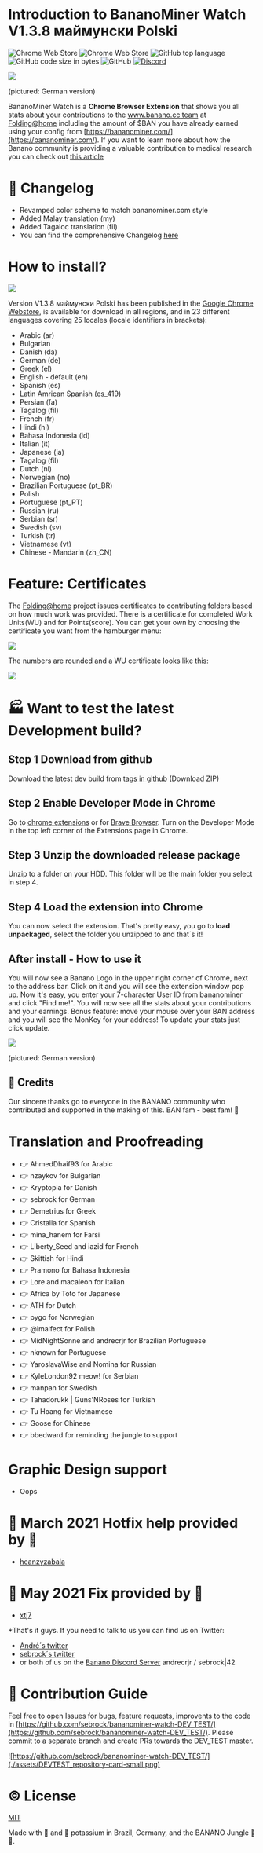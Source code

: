 # Introduction to BananoMiner Watch V1.3.8 маймунски Polski
![Chrome Web Store](https://img.shields.io/chrome-web-store/users/pdnkikfbjfhikkpopfoaihhfbhaplpfc?label=chrome%20web%20store-users&style=plastic)
![Chrome Web Store](https://img.shields.io/chrome-web-store/rating/pdnkikfbjfhikkpopfoaihhfbhaplpfc?label=chrome%20web%20store-rating&style=plastic)
![GitHub top language](https://img.shields.io/github/languages/top/sebrock/bananominer-watch-DEV_TEST?style=plastic)
![GitHub code size in bytes](https://img.shields.io/github/languages/code-size/sebrock/bananominer-watch-DEV_TEST?style=plastic)
![GitHub](https://img.shields.io/github/license/sebrock/bananominer-watch-DEV_TEST?style=plastic)
[![Discord](https://img.shields.io/badge/discord-join%20chat-orange.svg)](https://chat.banano.cc/)


![](./assets/BananoMiner-Watch_result_1.3.7.png)

(pictured: German version)

BananoMiner Watch is a **Chrome Browser Extension** that shows you all stats about your contributions to the [www.banano.cc team](https://stats.foldingathome.org/team/234980) at [Folding@home](https://foldingathome.org/) including the amount of $BAN you have already earned using your config from [https://bananominer.com/](https://bananominer.com/).
If you want to learn more about how the Banano community is providing a valuable contribution to medical research you can check out [this article](https://www.publish0x.com/banano/heres-how-you-can-help-fight-coronavirus-and-youll-even-get-xmvdpq?a=QJ0dNjvdLO)


# :scroll: Changelog

- Revamped color scheme to match bananominer.com style
- Added Malay translation (my)
- Added Tagaloc translation (fil)
- You can find the comprehensive Changelog [here](./changelog.md)

# How to install?

![](./assets/BananoMiner-Watch_store_1.3.6.png)


Version V1.3.8 маймунски Polski has been published in the [Google Chrome  Webstore](https://chrome.google.com/webstore/detail/pdnkikfbjfhikkpopfoaihhfbhaplpfc?authuser=0&hl=en), is available for download in all regions, and in 23 different languages covering 25 locales (locale identifiers in brackets):

  -  Arabic (ar)
  -  Bulgarian
  -  Danish (da)
  -  German (de)
  -  Greek (el)
  -  English - default (en)
  -  Spanish (es)
  -  Latin Amrican Spanish (es_419)
  -  Persian (fa)
  -  Tagalog (fil)
  -  French (fr)
  -  Hindi (hi)
  -  Bahasa Indonesia (id)
  -  Italian (it)
  -  Japanese (ja)
  -  Tagalog (fil)
  -  Dutch (nl)
  -  Norwegian (no)
  -  Brazilian Portuguese (pt_BR)
  -  Polish
  -  Portuguese (pt_PT)
  -  Russian (ru)
  -  Serbian (sr)
  -  Swedish (sv)
  -  Turkish (tr)
  -  Vietnamese (vt)
  -  Chinese - Mandarin (zh_CN)
  
# Feature: Certificates
The [Folding@home](https://foldingathome.org/) project issues certificates to contributing folders based on how much work was provided.
There is a certificate for completed Work Units(WU) and for Points(score).
You can get your own by choosing the certificate you want from the hamburger menu:

![](./assets/BananoMiner-Watch_hamburger_1.3.4.png)

The numbers are rounded and a WU certificate looks like this:

![](./assets/FoldingAtHome-wus-certificate-83904266.jpg)

# :factory: Want to test the latest Development build?

## Step 1 Download from github
 Download the latest dev build from [tags in github](https://github.com/sebrock/bananominer-watch-DEV_TEST/releases) (Download ZIP)

## Step 2 Enable Developer Mode in Chrome
Go to [chrome extensions](chrome://extensions) or for [Brave Browser](brave://extensions).
Turn on the Developer Mode in the top left corner of the Extensions page in Chrome. 

## Step 3 Unzip the downloaded release package 
Unzip to a folder on your HDD. This folder will be the main folder you select in step 4.

## Step 4 Load the extension into Chrome
You can now select the extension. That's pretty easy, you go to **load unpackaged**,  select the folder you unzipped to and that´s it!

## After install - How to use it
You will now see a Banano Logo in the upper right corner of Chrome, next to the address bar.
Click on it and you will see the extension window pop up.
Now it's easy, you enter your 7-character User ID from bananominer and click "Find me!".
You will now see all the stats about your contributions and your earnings.
Bonus feature: move your mouse over your BAN address and you will see the MonKey for your address!
To update your stats just click update.

![](./assets/BananoMiner-Watch_result_1.3.7.png)

(pictured: German version)

## :raising_hand: Credits
Our sincere thanks go to everyone in the BANANO community who contributed and supported in the making of this. BAN fam - best fam! 💛

# Translation and Proofreading

- :point_right: AhmedDhaif93 for Arabic
- :point_right: nzaykov for Bulgarian
- :point_right: Kryptopia for Danish
- :point_right: sebrock for German
- :point_right: Demetrius for Greek
- :point_right: Cristalla for Spanish
- :point_right: mina_hanem for Farsi
- :point_right: Liberty_Seed and iazid for French
- :point_right: Skittish for Hindi
- :point_right: Pramono for Bahasa Indonesia
- :point_right: Lore and macaleon for Italian
- :point_right: Africa by Toto for Japanese
- :point_right: ATH for Dutch
- :point_right: pygo for Norwegian
- :point_right: @imalfect for Polish
- :point_right: MidNightSonne and andrecrjr for Brazilian Portuguese
- :point_right: nknown for Portuguese
- :point_right: YaroslavaWise and Nomina for Russian
- :point_right: KyleLondon92 meow! for Serbian
- :point_right: manpan for Swedish
- :point_right: Tahadorukk | Guns'NRoses for Turkish
- :point_right: Tu Hoang for Vietnamese
- :point_right: Goose for Chinese
- :point_right: bbedward for reminding the jungle to support

# Graphic Design support
 - Oops

# :star2: March 2021 Hotfix help provided by :star2:
 - [heanzyzabala](https://github.com/heanzyzabala)

# :star2: May 2021 Fix provided by :star2:
 - [xtj7](https://github.com/xtj7)

*That's it guys. If you need to talk to us you can find us on Twitter:
- [André´s twitter](https://twitter.com/andrecrjr)
- [sebrock´s twitter](https://twitter.com/sebrock)
- or both of us on the [Banano Discord Server](https://chat.banano.cc/)
andrecrjr / sebrock|42 

# :muscle: Contribution Guide
Feel free to open Issues for bugs, feature requests, improvents to the code in [https://github.com/sebrock/bananominer-watch-DEV_TEST/](https://github.com/sebrock/bananominer-watch-DEV_TEST/).
Please commit to a separate branch and create PRs towards the DEV_TEST master.

![https://github.com/sebrock/bananominer-watch-DEV_TEST/](./assets/DEVTEST_repository-card-small.png)

# :copyright: License

[MIT](http://opensource.org/licenses/MIT)

Made with :yellow_heart: and :banana: potassium in Brazil, Germany, and the BANANO Jungle :monkey::monkey:.
